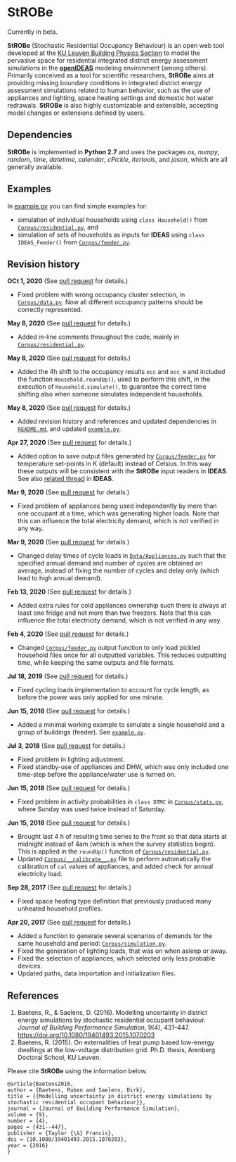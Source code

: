 # StROBe


Currently in beta.

**StROBe** (Stochastic Residential Occupancy Behaviour) is an open web tool developed at the [KU Leuven Building Physics Section](http://bwk.kuleuven.be/bwf/) to model the pervasive space for residential integrated district energy assessment simulations in the
[**openIDEAS**](https://github.com/open-ideas) modeling environment (among others). Primarily conceived as a tool for scientific researchers, **StROBe** aims at providing missing boundary conditions in integrated district energy assessment simulations related to human behavior, such as the use of appliances and lighting, space heating settings and domestic hot water redrawals.
**StROBe** is also highly customizable and extensible, accepting model changes or extensions defined by users. 


## Dependencies

**StROBe** is implemented in **Python 2.7** and uses the packages *os*, *numpy*, *random*, *time*, *datetime*, *calendar*, *cPickle*, *itertools*, and *jason*, which are all generally available.

## Examples

In [example.py](https://github.com/open-ideas/StROBe/blob/master/example.py) you can find simple examples for:  
- simulation of individual households using `class Household()` from [`Corpus/residential.py`](https://github.com/open-ideas/StROBe/blob/master/Corpus/residential.py), and 
- simulation of sets of households as inputs for **IDEAS** using `class IDEAS_Feeder()` from [`Corpus/feeder.py`](https://github.com/open-ideas/StROBe/blob/master/Corpus/feeder.py).

## Revision history

**OCt 1, 2020**
(See [pull request](https://github.com/open-ideas/StROBe/pull/33) for details.)

- Fixed problem with wrong occupancy cluster selection, in [`Corpus/data.py`](https://github.com/open-ideas/StROBe/blob/master/Corpus/data.py#L33). Now all different occupancy patterns should be correctly represented.

**May 8, 2020**
(See [pull request](https://github.com/open-ideas/StROBe/pull/31) for details.)

- Added in-line comments throughout the code, mainly in [`Corpus/residential.py`](https://github.com/open-ideas/StROBe/blob/master/Corpus/residential.py).

**May 8, 2020**
(See [pull request](https://github.com/open-ideas/StROBe/pull/30) for details.)

- Added the 4h shift to the occupancy results `occ` and `occ_m` and included the function `Household.roundUp()`, used to perform this shift, in the execution of `Household.simulate()`, to guarantee the correct time shifting also when someone simulates independent households.

**May 8, 2020**
(See [pull request](https://github.com/open-ideas/StROBe/pull/29) for details.)

- Added revision history and references and updated dependencies in [`README.md`](https://github.com/open-ideas/StROBe/blob/master/README.md), and updated [`example.py`](https://github.com/open-ideas/StROBe/blob/master/example.py).

**Apr 27, 2020**
(See [pull request](https://github.com/open-ideas/StROBe/pull/28) for details.)

- Added option to save output files generated by [`Corpus/feeder.py`](https://github.com/open-ideas/StROBe/blob/master/Corpus/feeder.py) for temperature set-points in K (default) instead of Celsius. In this way these outputs will be consistent with the **StROBe** input readers in **IDEAS**. See also [related thread](https://github.com/open-ideas/IDEAS/pull/1127) in **IDEAS**. 

**Mar 9, 2020**
(See [pull request](https://github.com/open-ideas/StROBe/pull/26) for details.)

- Fixed problem of appliances being used independently by more than one occupant at a time, which was generating higher loads. Note that this can influence the total electricity demand, which is not verified in any way.

**Mar 9, 2020**
(See [pull request](https://github.com/open-ideas/StROBe/pull/25) for details.)

- Changed delay times of cycle loads in [`Data/Appliances.py`](https://github.com/open-ideas/StROBe/blob/master/Data/Appliances.py) such that the specified annual demand and number of cycles are obtained on average, instead of fixing the number of cycles and delay only (which lead to high annual demand).


**Feb 13, 2020**
(See [pull request](https://github.com/open-ideas/StROBe/pull/21) for details.)

- Added extra rules for cold appliances ownership such there is always at least one fridge and not more than two freezers. Note that this can influence the total electricity demand, which is not verified in any way.


**Feb 4, 2020**
(See [pull request](https://github.com/open-ideas/StROBe/pull/20) for details.)

- Changed [`Corpus/feeder.py`](https://github.com/open-ideas/StROBe/blob/master/Corpus/feeder.py) output function to only load pickled household files once for all outputted variables. This reduces outputting time, while keeping the same outputs and file formats. 


**Jul 18, 2019**
(See [pull request](https://github.com/open-ideas/StROBe/pull/18) for details.)

- Fixed cycling loads implementation to account for cycle length, as before the power was only applied for one minute. 


**Jun 15, 2018**
(See [pull request](https://github.com/open-ideas/StROBe/pull/14) for details.)

- Added a minimal working example to simulate a single household and a group of buildings (feeder). See [`example.py`](https://github.com/open-ideas/StROBe/blob/master/example.py).


**Jul 3, 2018**
(See [pull request](https://github.com/open-ideas/StROBe/pull/12) for details.)

- Fixed problem in lighting adjustment.
- Fixed standby-use of appliances and DHW, which was only included one time-step before the appliance/water use is turned on.


**Jun 15, 2018**
(See [pull request](https://github.com/open-ideas/StROBe/pull/11) for details.)

- Fixed problem in activity probabilities in `class DTMC` in [`Corpus/stats.py`](https://github.com/open-ideas/StROBe/pull/11/files#diff-766109a870ede664c022e3f24738863d), where Sunday was used twice instead of Saturday.

**Jun 15, 2018**
(See [pull request](https://github.com/open-ideas/StROBe/pull/10) for details.)

- Brought last 4 h of resulting time series to the front so that data starts at midnight instead of 4am (which is when the survey statistics begin). This is applied in the `roundUp()` function of [`Corpus/residential.py`](https://github.com/open-ideas/StROBe/blob/63da1fc06db9ebe683a69b879436104f1ffdfa11/Corpus/residential.py#L572-L581).
- Updated [`Corpus/__calibrate__.py`](https://github.com/open-ideas/StROBe/blob/master/Corpus/__calibrate__.py) file to perform automatically the calibration of `cal` values of appliances, and added check for annual electricity load.

**Sep 28, 2017**
(See [pull request](https://github.com/open-ideas/StROBe/pull/7) for details.)

- Fixed space heating type definition that previously produced many unheated household profiles.

**Apr 20, 2017** 
(See [pull request](https://github.com/open-ideas/StROBe/pull/4) for details.)

- Added a function to generate several scenarios of demands for the same household and period: [`Corpus/simulation.py`](https://github.com/open-ideas/StROBe/blob/master/Corpus/simulation.py).
- Fixed the generation of lighting loads, that was on when asleep or away.
- Fixed the selection of appliances, which selected only less probable devices.
- Updated paths, data importation and initialization files.

## References

1. Baetens, R., & Saelens, D. (2016). Modelling uncertainty in district energy simulations by stochastic residential occupant behaviour. *Journal of Building Performance Simulation*, 9(4), 431–447. https://doi.org/10.1080/19401493.2015.1070203
2. Baetens, R. (2015). On externalities of heat pump based low-energy dwellings at the low-voltage distribution grid. Ph.D. thesis, Arenberg Doctoral School, KU Leuven. 

Please cite **StROBe** using the information below.
```
@article{Baetens2016,
author = {Baetens, Ruben and Saelens, Dirk},
title = {{Modelling uncertainty in district energy simulations by stochastic residential occupant behaviour}},
journal = {Journal of Building Performance Simulation},
volume = {9},
number = {4},
pages = {431--447},
publisher = {Taylor {\&} Francis},
doi = {10.1080/19401493.2015.1070203},
year = {2016}
}

```
